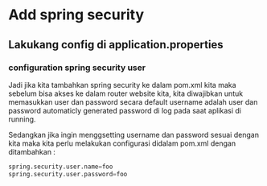 # Add spring security

## Lakukang config di application.properties
###  configuration spring security user

Jadi jika kita tambahkan spring security ke dalam pom.xml kita maka sebelum bisa akses ke dalam router website kita, kita diwajibkan untuk memasukkan user dan password secara default username adalah user dan password automaticly generated password di log pada saat aplikasi di running. 

Sedangkan jika ingin menggsetting username dan password sesuai dengan kita maka kita perlu melakukan configurasi didalam pom.xml dengan ditambahkan : 

```python
spring.security.user.name=foo
spring.security.user.password=foo
```